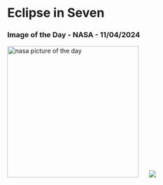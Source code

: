 # Eclipse in Seven
### Image of the Day - NASA - 11/04/2024
<img src="https://apod.nasa.gov/apod/image/2404/2024_Eclipse_05XTan1024.jpg" alt="nasa picture of the day" width="300"/>&nbsp; &nbsp; &nbsp; <img src="https://github-readme-streak-stats.herokuapp.com/?user=tempo-riz&theme=onedark" >



  
